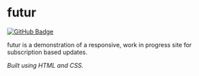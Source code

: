 # **futur**

<a href="https://z-felixhan.github.io/futur" target="_blank"><img src="https://img.shields.io/badge/Demo-GitHub%20Pages-blue?style=for-the-badge&logo=github" alt="GitHub Badge"/></a>

futur is a demonstration of a responsive, work in progress site for subscription based updates.

_Built using HTML and CSS._
